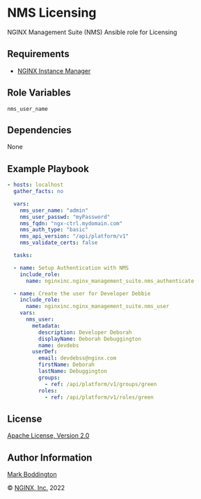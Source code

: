 NMS Licensing
=============

NGINX Management Suite (NMS) Ansible role for Licensing


Requirements
------------

* [NGINX Instance Manager](https://www.nginx.com/products/nginx-instance-manager/)

Role Variables
--------------

`nms_user_name`

Dependencies
------------

None

Example Playbook
----------------

```yaml
- hosts: localhost
  gather_facts: no

  vars:
    nms_user_name: "admin"
    nms_user_passwd: "myPassword"
    nms_fqdn: "ngx-ctrl.mydomain.com"
    nms_auth_type: "basic"
    nms_api_version: "/api/platform/v1"
    nms_validate_certs: false

  tasks:

  - name: Setup Authentication with NMS
    include_role: 
      name: nginxinc.nginx_management_suite.nms_authenticate

  - name: Create the user for Developer Debbie
    include_role: 
      name: nginxinc.nginx_management_suite.nms_user
    vars:
      nms_user:
        metadata:
          description: Developer Deborah
          displayName: Deborah Debuggington
          name: devdebs
        userDef:
          email: devdebss@nginx.com
          firstName: Deborah
          lastName: Debuggington
          groups:
            - ref: /api/platform/v1/groups/green
          roles:
            - ref: /api/platform/v1/roles/green

```

License
-------

[Apache License, Version 2.0](./LICENSE)

Author Information
------------------

[Mark Boddington](https://github.com/TuxInvader)

&copy; [NGINX, Inc.](https://www.nginx.com/) 2022

